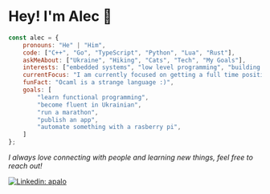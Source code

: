 <h1> Hey! I'm Alec 🫡 </h1>

```javascript
const alec = {
    pronouns: "He" | "Him",
    code: ["C++", "Go", "TypeScript", "Python", "Lua", "Rust"],
    askMeAbout: ["Ukraine", "Hiking", "Cats", "Tech", "My Goals"],
    interests: ["embedded systems", "low level programming", "building stuff"],
    currentFocus: "I am currently focused on getting a full time position as a software developer",
    funFact: "Ocaml is a strange language :)",
    goals: [
        "learn functional programming",
        "become fluent in Ukrainian",
        "run a marathon",
        "publish an app",
        "automate something with a rasberry pi",
    ]
};
```

<p>
    <em>
    I always love connecting with people and learning new things, feel free to reach out!
    </em>
<p>

[![Linkedin: apalo](https://img.shields.io/badge/-apalo-blue?style=flat-square&logo=Linkedin&logoColor=white&link=https://www.linkedin.com/in/apalo/)](https://www.linkedin.com/in/apalo/)
